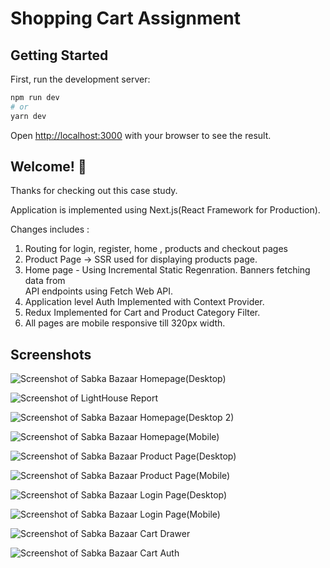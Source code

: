 # Shopping Cart Assignment

## Getting Started

First, run the development server:

```bash
npm run dev
# or
yarn dev
```

Open [http://localhost:3000](http://localhost:3000) with your browser to see the result.

## Welcome! 👋

Thanks for checking out this case study.

Application is implemented using Next.js(React Framework
for Production).

Changes includes : 

1. Routing for login, register, home , products and checkout pages
2. Product Page -> SSR used for displaying products page.
3. Home page - Using Incremental Static Regenration. Banners fetching data from        
    API endpoints using Fetch Web API.   
5. Application level Auth Implemented with Context Provider.
6. Redux Implemented for Cart and Product Category Filter.
7. All pages are mobile responsive till 320px width.


## Screenshots

![Screenshot of Sabka Bazaar Homepage(Desktop)](./screenshots/shopping_cart_assignment_Homepage_1.jpg)

![Screenshot of LightHouse Report](./screenshots/shopping_cart_assignment_LightHouse_Report.jpg)

![Screenshot of Sabka Bazaar Homepage(Desktop 2)](./screenshots/shopping_cart_assignment_Homepage_2.jpg)

![Screenshot of Sabka Bazaar Homepage(Mobile)](./screenshots/shopping_cart_assignment_Homepage_Mobile.jpg)

![Screenshot of Sabka Bazaar Product Page(Desktop)](./screenshots/shopping_cart_assignment_ProductPage.jpg)

![Screenshot of Sabka Bazaar Product Page(Mobile)](./screenshots/shopping_cart_assignment_ProductPage_Mobile.jpg)

![Screenshot of Sabka Bazaar Login Page(Desktop)](./screenshots/shopping_cart_assignment_LoginPage.jpg)

![Screenshot of Sabka Bazaar Login Page(Mobile)](./screenshots/shopping_cart_assignment_LoginPage_Mobile.jpg)

![Screenshot of Sabka Bazaar Cart Drawer](./screenshots/shopping_cart_assignment_Cart_Drawer.jpg)

![Screenshot of Sabka Bazaar Cart Auth](./screenshots/shopping_cart_assignment_Auth.jpg)